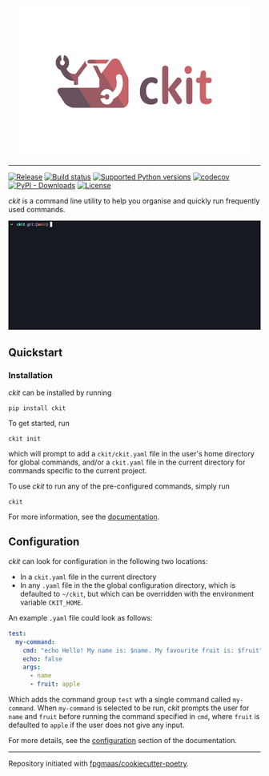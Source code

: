 <p align="center">
  <img alt="ckit logo" width="460" height="300" src="https://raw.githubusercontent.com/fpgmaas/tmp/main/ckit-logo.svg">
</p>

---

[![Release](https://img.shields.io/github/v/release/fpgmaas/ckit)](https://img.shields.io/github/v/release/fpgmaas/ckit)
[![Build status](https://img.shields.io/github/actions/workflow/status/fpgmaas/ckit/main.yml?branch=main)](https://github.com/fpgmaas/ckit/actions/workflows/main.yml?query=branch%3Amain)
[![Supported Python versions](https://img.shields.io/pypi/pyversions/ckit)](https://pypi.org/project/ckit/)
[![codecov](https://codecov.io/gh/fpgmaas/ckit/branch/main/graph/badge.svg)](https://codecov.io/gh/fpgmaas/ckit)
[![PyPI - Downloads](https://img.shields.io/pypi/dm/ckit)](https://pypistats.org/packages/ckit)
[![License](https://img.shields.io/github/license/fpgmaas/ckit)](https://img.shields.io/github/license/fpgmaas/ckit)

_ckit_ is a command line utility to help you organise and quickly run frequently used commands.

<p align="center">
<img src="docs/ckit.gif"/>
</p>

## Quickstart

### Installation

_ckit_ can be installed by running

```shell
pip install ckit
```

To get started, run

```shell
ckit init
```

which will prompt to add a `ckit/ckit.yaml` file in the user's home directory for global commands, and/or a `ckit.yaml` file in the current directory for commands specific to the current project. 

To use _ckit_ to run any of the pre-configured commands, simply run

```
ckit
```

For more information, see the [documentation](https://fpgmaas.github.io/ckit/).

## Configuration

_ckit_ can look for configuration in the following two locations:

- In a `ckit.yaml` file in the current directory
- In any `.yaml` file in the the global configuration directory, which is defaulted to `~/ckit`, but which can be overridden with the environment variable `CKIT_HOME`.

An example `.yaml` file could look as follows:

```yaml
test:
  my-command:
    cmd: "echo Hello! My name is: $name. My favourite fruit is: $fruit"
    echo: false
    args:
      - name
      - fruit: apple
```

Which adds the command group `test` wth a single command called `my-command`. When `my-command` is selected to be run, _ckit_ prompts the user for `name` and `fruit` before running the command specified in `cmd`, where `fruit` is defaulted to `apple` if the user does not give any input.

For more details, see the [configuration](https://fpgmaas.github.io/ckit/configuration) section of the documentation.

---

Repository initiated with [fpgmaas/cookiecutter-poetry](https://github.com/fpgmaas/cookiecutter-poetry).
